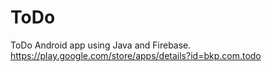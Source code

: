 # ToDo
ToDo Android app using Java and Firebase.<br>
https://play.google.com/store/apps/details?id=bkp.com.todo
